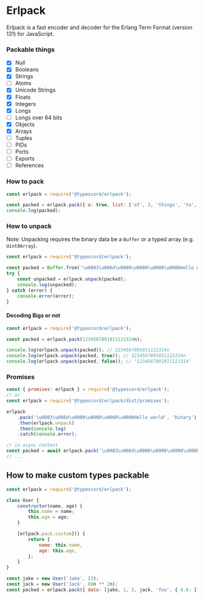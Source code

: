 # Erlpack

Erlpack is a fast encoder and decoder for the Erlang Term Format (version 131) for JavaScript.

### Packable things

- [x] Null
- [x] Booleans
- [x] Strings
- [ ] Atoms
- [x] Unicode Strings
- [x] Floats
- [x] Integers
- [x] Longs
- [ ] Longs over 64 bits
- [x] Objects
- [x] Arrays
- [ ] Tuples
- [ ] PIDs
- [ ] Ports
- [ ] Exports
- [ ] References

### How to pack

```js
const erlpack = require('@typescord/erlpack');

const packed = erlpack.pack({ a: true, list: ['of', 3, 'things', 'to', 'pack'] });
console.log(packed);
```

### How to unpack

Note: Unpacking requires the binary data be a `Buffer` or a typed array (e.g. `Uint8Array`).

```js
const erlpack = require('@typescord/erlpack');

const packed = Buffer.from('\u0083\u006d\u0000\u0000\u0000\u000bHello world', 'binary');
try {
	const unpacked = erlpack.unpack(packed);
	console.log(unpacked);
} catch (error) {
	console.error(error);
}
```

#### Decoding Bigs or not

```js
const erlpack = require('@typescord/erlpack');

const packed = erlpack.pack(1234567891011121314n);

console.log(erlpack.unpack(packed)); // 1234567891011121314n
console.log(erlpack.unpack(packed, true)); // 1234567891011121314n
console.log(erlpack.unpack(packed, false)); // "1234567891011121314"
```

### Promises

```js
const { promises: erlpack } = require('@typescord/erlpack');
// or
const erlpack = require('@typescord/erlpack/dist/promises');

erlpack
	.pack('\u0083\u006d\u0000\u0000\u0000\u000bHello world', 'binary')
	.then(erlpack.unpack)
	.then(console.log)
	.catch(console.error);

// in async context
const packed = await erlpack.pack('\u0083\u006d\u0000\u0000\u0000\u000bHello world', 'binary');
// ...
```

## How to make custom types packable

```js
const erlpack = require('@typescord/erlpack');

class User {
	constructor(name, age) {
		this.name = name;
		this.age = age;
	}

	[erlpack.pack.custom]() {
		return {
			name: this.name,
			age: this.age,
		};
	}
}

const jake = new User('Jake', 23);
const jack = new User('Jack', 60n ** 2n);
const packed = erlpack.pack({ data: [jake, 1, 2, jack, 'foo', { 4.8: [1n] }] });
```
